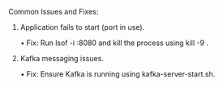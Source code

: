 Common Issues and Fixes:

1. Application fails to start (port in use).

	• Fix: Run lsof -i :8080 and kill the process using kill -9 <PID>.

2. Kafka messaging issues.

	• Fix: Ensure Kafka is running using kafka-server-start.sh.
